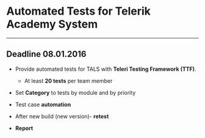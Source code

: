 # Automated Tests for Telerik Academy System

***

## Deadline 08.01.2016



* Provide automated tests for TALS with **Teleri Testing Framework (TTF)**.
	* At least **20 tests** per team member

* Set **Category** to tests by module and by priority

* Test case **automation**

* After new build (new version)- **retest**

* **Report**